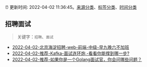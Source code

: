 :alarm_clock: 更新时间: 2022-04-02 11:36:45。[来源分类](../README.md)、[标签分类](../TAGS.md)、[时间分类](../TIMELINE.md)

## 招聘面试


> 关键字：`招聘`、`面试`



- [2022-04-02-北京海淀招聘-web-前端-中级-早九晚六不加班](https://www.v2ex.com/t/844586) 
- [2022-04-02-推荐-Kafka-面试连环炮,-看看你能撑到哪一步?](https://toutiao.io/k/z30ehzv) 
- [2022-04-02-推荐-如果你是一个Golang面试官，你会问哪些问题？](https://toutiao.io/k/yvw61mc) 